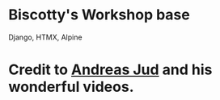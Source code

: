 # Biscotty's Workshop base

Django, HTMX, Alpine

# Credit to [Andreas Jud](https://www.youtube.com/@ajudmeister) and his wonderful videos.
